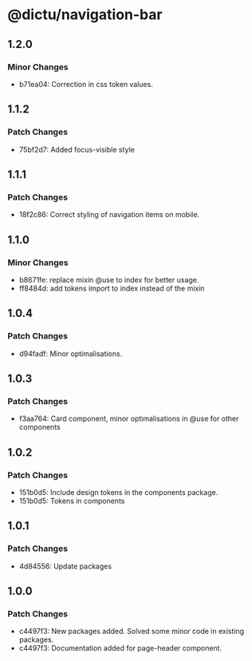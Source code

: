 # @dictu/navigation-bar

## 1.2.0

### Minor Changes

- b71ea04: Correction in css token values.

## 1.1.2

### Patch Changes

- 75bf2d7: Added focus-visible style

## 1.1.1

### Patch Changes

- 18f2c86: Correct styling of navigation items on mobile.

## 1.1.0

### Minor Changes

- b8671fe: replace mixin @use to index for better usage.
- ff8484d: add tokens import to index instead of the mixin

## 1.0.4

### Patch Changes

- d94fadf: Minor optimalisations.

## 1.0.3

### Patch Changes

- f3aa764: Card component, minor optimalisations in @use for other components

## 1.0.2

### Patch Changes

- 151b0d5: Include design tokens in the components package.
- 151b0d5: Tokens in components

## 1.0.1

### Patch Changes

- 4d84556: Update packages

## 1.0.0

### Patch Changes

- c4497f3: New packages added. Solved some minor code in existing packages.
- c4497f3: Documentation added for page-header component.
